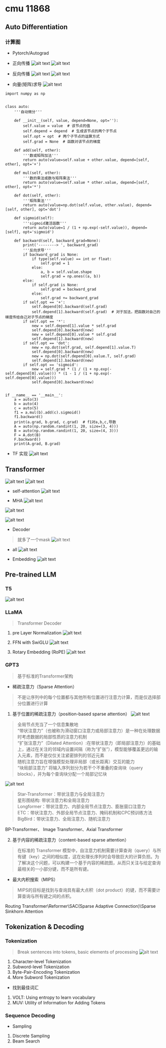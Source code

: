 # cmu 11868


## Auto Differentiation

### 计算图
*  Pytorch/Autograd

* 正向传播
![alt text](img/cmu-11868/image-1.png)
![alt text](img/cmu-11868/image-2.png)

* 反向传播
![alt text](img/cmu-11868/image-3.png)
![alt text](img/cmu-11868/image-4.png)
* 向量(矩阵)求导
![alt text](img/cmu-11868/image-5.png)

```
import numpy as np


class auto:
    '''自动微分'''

    def __init__(self, value, depend=None, opt=''):
        self.value = value  # 该节点的值
        self.depend = depend  # 生成该节点的两个子节点
        self.opt = opt  # 两个子节点的运算方式
        self.grad = None  # 函数对该节点的梯度

    def add(self, other):
        '''数或矩阵加法'''
        return auto(value=self.value + other.value, depend=[self, other], opt='+')

    def mul(self, other):
        '''数的乘法或数与矩阵乘法'''
        return auto(value=self.value * other.value, depend=[self, other], opt='*')

    def dot(self, other):
        '''矩阵乘法'''
        return auto(value=np.dot(self.value, other.value), depend=[self, other], opt='dot')

    def sigmoid(self):
        '''sigmoid激活函数'''
        return auto(value=1 / (1 + np.exp(-self.value)), depend=[self], opt='sigmoid')

    def backward(self, backward_grad=None):
        print('--------> ', backward_grad)
        '''反向求导'''
        if backward_grad is None:
            if type(self.value) == int or float:
                self.grad = 1
            else:
                a, b = self.value.shape
                self.grad = np.ones((a, b))
        else:
            if self.grad is None:
                self.grad = backward_grad
            else:
                self.grad += backward_grad
        if self.opt == '+':
            self.depend[0].backward(self.grad)
            self.depend[1].backward(self.grad)  # 对于加法，把函数对自己的梯度传给自己对子节点的梯度
        if self.opt == '*':
            new = self.depend[1].value * self.grad
            self.depend[0].backward(new)
            new = self.depend[0].value * self.grad
            self.depend[1].backward(new)
        if self.opt == 'dot':
            new = np.dot(self.grad, self.depend[1].value.T)
            self.depend[0].backward(new)
            new = np.dot(self.depend[0].value.T, self.grad)
            self.depend[1].backward(new)
        if self.opt == 'sigmoid':
            new = self.grad * (1 / (1 + np.exp(-self.depend[0].value))) * (1 - 1 / (1 + np.exp(-self.depend[0].value)))
            self.depend[0].backward(new)


if __name__ == '__main__':
    a = auto(3)
    b = auto(4)
    c = auto(5)
    f1 = a.mul(b).add(c).sigmoid()
    f1.backward()
    print(a.grad, b.grad, c.grad)  # f1对a,b,c,导数
    A = auto(np.random.randint(1, 20, size=(3, 4)))
    B = auto(np.random.randint(1, 20, size=(4, 3)))
    F = A.dot(B)
    F.backward()
    print(A.grad, B.grad)
```

* TF 实现
![alt text](img/cmu-11868/image-6.png)


## Transformer

![alt text](img/cmu-11868/image-7.png)
![alt text](img/cmu-11868/image-8.png)

* self-attention
![alt text](img/cmu-11868/image-12.png)

* MHA
![alt text](img/cmu-11868/image-9.png)

![alt text](img/cmu-11868/image-10.png)

![alt text](img/cmu-11868/image-11.png)

* Decoder
> 就多了一个mask
![alt text](img/cmu-11868/image-13.png)

* all
![alt text](img/cmu-11868/image-14.png)

*  Embedding
![alt text](img/cmu-11868/image-15.png)


## Pre-trained LLM

### T5
![alt text](img/cmu-11868/image-16.png)
### LLaMA
> Transformer Decoder

1. pre Layer Normalization
![alt text](img/cmu-11868/image-17.png)
2. FFN with SwiGLU
![alt text](img/cmu-11868/image-18.png)

3. Rotary Embedding (RoPE)
![alt text](img/cmu-11868/image-19.png)

### GPT3
> 基于标准的Transformer架构  

*  稀疏注意力（Sparse Attention）
> 不是让序列中的每个位置都与其他所有位置进行注意力计算，而是仅选择部分位置进行计算

1. 基于位置的稀疏注意力（position-based sparse attention）
![alt text](img/cmu-11868/image-20.png)  
> 全局节点充当了一个信息集散地  
> “带状注意力”（也被称为滑动窗口注意力或局部注意力）是一种在处理数据时考虑数据的局部性质的注意力机制  
> “扩张注意力”（Dilated Attention）:在带状注意力（即局部注意力）的基础上，通过在关注的邻域内设置间隔（称为“扩张”），模型能够覆盖更远的输入元素，而不是仅仅关注紧密排列的邻近元素  
> 随机注意力旨在增强模型处理非局部（或长距离）交互的能力  
> “块局部注意力” 将输入序列划分为若干个不重叠的查询块（query blocks），并为每个查询块分配一个局部记忆块  

![alt text](img/cmu-11868/image-21.png)
> Star-Transformer：带状注意力与全局注意力  
> 星形图结构: 带状注意力和全局注意力  
> Longformer：带状注意力、内部全局节点注意力、膨胀窗口注意力  
> ETC：带状注意力、外部全局节点注意力、掩码机制和CPC预训练方法
> BigBird：带状注意力、全局注意力、随机注意力

BP-Transformer、 Image Transformer、Axial Transformer   

2. 基于内容的稀疏注意力（content-based sparse attention）
> 在标准的 Transformer 模型中，自注意力机制需要计算查询（query）与所有键（key）之间的相似度，这在处理长序列时会导致巨大的计算负担。为了解决这个问题，可以构建一个基于内容的稀疏图，从而只关注与给定查询最相关的一小部分键，而不是所有键。

* 最大内积搜索（MIPS）
> MIPS的目标是找到与查询具有最大点积（dot product）的键，而不需要计算查询与所有键之间的点积。


Routing Transformer\Reformer\SAC(Sparse Adaptive Connection)\Sparse Sinkhorn Attention

## Tokenization & Decoding

### Tokenization
> Break sentences into tokens, basic elements of processing
![alt text](img/cmu-11868/image-22.png)

1. Character-level Tokenization
2. Subword-level Tokenization
3. Byte-Pair-Encoding Tokenization
4. More Subword Tokenization

* 找到最佳词汇
1. VOLT: Using entropy to learn vocabulary
2. MUV: Utility of Information for Adding Tokens

### Sequence Decoding

* Sampling
1. Discrete Sampling
2. Beam Search








